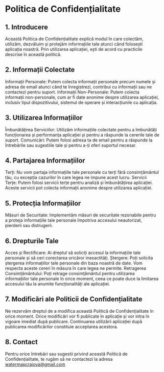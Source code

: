 # Politica de Confidențialitate

## 1. Introducere
Această Politica de Confidențialitate explică modul în care colectăm, utilizăm, dezvăluim și protejăm informațiile tale atunci când folosești aplicația noastră. Prin utilizarea aplicației, ești de acord cu practicile descrise în această politică.

## 2. Informații Colectate
Informații Personale: Putem colecta informații personale precum numele și adresa de email atunci când te înregistrezi, contribui cu informații sau ne contactezi pentru suport.
Informații Non-Personale: Putem colecta informații non-personale, cum ar fi date anonime despre utilizarea aplicației, inclusiv tipul dispozitivului, sistemul de operare și interacțiunile cu aplicația.

## 3. Utilizarea Informațiilor
Îmbunătățirea Serviciilor: Utilizăm informațiile colectate pentru a îmbunătăți funcționarea și performanța aplicației și pentru a răspunde la cererile tale de suport.
Comunicări: Putem folosi adresa ta de email pentru a răspunde la întrebările sau sugestiile tale și pentru a-ți oferi suportul necesar.

## 4. Partajarea Informațiilor
Terți: Nu vom partaja informațiile tale personale cu terți fără consimțământul tău, cu excepția cazurilor în care legea ne impune acest lucru.
Servicii Terțe: Putem folosi servicii terțe pentru analiză și îmbunătățirea aplicației. Aceste servicii pot colecta informații anonime despre utilizarea aplicației.

## 5. Protecția Informațiilor
Măsuri de Securitate: Implementăm măsuri de securitate rezonabile pentru a proteja informațiile tale personale împotriva accesului neautorizat, pierderii sau distrugerii.

## 6. Drepturile Tale
Acces și Rectificare: Ai dreptul să soliciți accesul la informațiile tale personale și să ceri corectarea oricăror inexactități.
Ștergere: Poți solicita ștergerea informațiilor tale personale din baza noastră de date. Vom respecta aceste cereri în măsura în care legea ne permite.
Retragerea Consimțământului: Poți retrage consimțământul pentru utilizarea informațiilor tale personale în orice moment, ceea ce poate duce la limitarea accesului tău la anumite funcționalități ale aplicației.

## 7. Modificări ale Politicii de Confidențialitate
Ne rezervăm dreptul de a modifica această Politică de Confidențialitate în orice moment. Orice modificări vor fi publicate în aplicație și vor intra în vigoare imediat după publicare. Continuarea utilizării aplicației după publicarea modificărilor constituie acceptarea acestora.

## 8. Contact
Pentru orice întrebări sau sugestii privind această Politică de Confidențialitate, te rugăm să ne contactezi la adresa watermapcraiova@gmail.com

